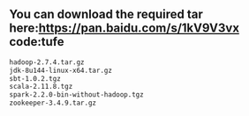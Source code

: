 ## You can download the required tar here:https://pan.baidu.com/s/1kV9V3vx code:tufe
``` bash
hadoop-2.7.4.tar.gz
jdk-8u144-linux-x64.tar.gz
sbt-1.0.2.tgz
scala-2.11.8.tgz
spark-2.2.0-bin-without-hadoop.tgz
zookeeper-3.4.9.tar.gz
```
